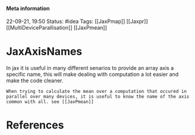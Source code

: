 #### Meta information
22-09-21, 19:50
Status: #idea
Tags: [[JaxPmap]] [[Jaxpr]] [[MultiDeviceParallisation]] [[JaxPmean]]





# JaxAxisNames
In jax it is useful in many different senarios to provide an array axis a specific name, this will make dealing with computation a lot easier and make the code cleaner.

```ad-example
When trying to calculate the mean over a computation that occured in parallel over many devices, it is useful to know the name of the axis common with all. see [[JaxPmean]]
```






# References
